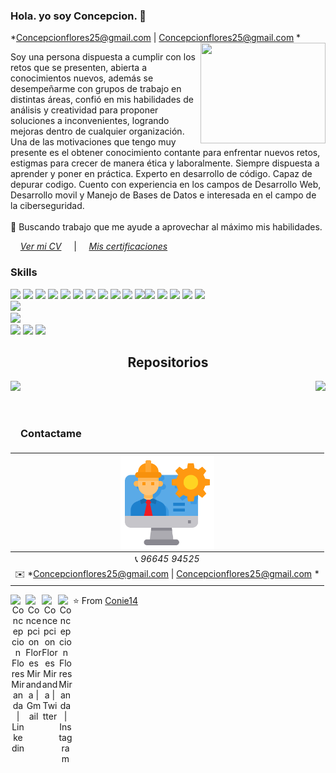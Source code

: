 ### Hola. yo soy Concepcion. 👋
*Concepcionflores25@gmail.com \| Concepcionflores25@gmail.com *
<img align="right" width="200" height="161" src="https://www.ameci.org/images/Navegar_seguro.gif">

Soy una persona dispuesta a cumplir con los retos que se presenten, abierta a conocimientos nuevos, además se desempeñarme con grupos de trabajo en distintas áreas, confió en mis habilidades de análisis y creatividad para proponer soluciones a inconvenientes, logrando mejoras dentro de cualquier organización. Una de las motivaciones que tengo muy presente es el obtener conocimiento contante para enfrentar nuevos retos, estigmas para crecer de manera ética y laboralmente.
Siempre dispuesta a aprender y poner en práctica. Experto en desarrollo de código. Capaz de depurar codigo. Cuento con experiencia en los campos de Desarrollo Web, Desarrollo movil y Manejo de Bases de Datos e interesada en el campo de la ciberseguridad. <br /><br />
🤔 Buscando trabajo que me ayude a aprovechar al máximo mis habilidades.



&nbsp; &nbsp; *[Ver mi CV](https://drive.google.com/file/d/1L06PH2LfTVMWsBAOFDOgcqcPh07R3Sml/view?usp=sharing)*
&nbsp; &nbsp; |  &nbsp; &nbsp; *[Mis certificaciones](https://drive.google.com/file/d/19nLLKyuB-OIjewYPrWjoM-SIgY-Gp8Fx/view?usp=sharing)*
<br />



### Skills
<img src = "https://img.shields.io/badge/-HTML5-E34F26?style=flat&logo=html5&logoColor=white"> <img src = "https://img.shields.io/badge/-CSS3-1572B6?style=flat&logo=css3&logoColor=white"> <img src="https://img.shields.io/badge/-Bootstrap-563D7C?style=flat&logo=bootstrap&logoColor=white"> 
<img src="https://img.shields.io/badge/-JavaScript-black?style=flat&logo=javascript&logoColor=eed718"> <img src="https://img.shields.io/badge/-JSP-de6c1e?style=flat" > 
<img src="https://img.shields.io/badge/-PHP-5466b8?style=flat&logo=php&logoColor=white" > <img src="https://img.shields.io/badge/-django-black?style=flat&logo=django"> 
<img src="https://img.shields.io/badge/-Flask-0d7963?style=flat&logo=flask&logoColor=white"> <img src="https://img.shields.io/badge/-React-161616?style=flat&logo=react&logoColor=00d9ff"> <img src="https://img.shields.io/badge/-C%20&%20C++-659ad2?style=flat&logo=c%2B%2B&logoColor=ffffff"> <img src="https://img.shields.io/badge/-Java 8-06305b?style=flat&logo=java&logoColor=white"><img src="https://img.shields.io/badge/-Python%203-black?style=flat&logo=python&logoColor=white"> <img src="https://img.shields.io/badge/-Problem%20Solving-ffa804?style=flat"> 
<img src="https://img.shields.io/badge/-Database%20Management-4d008f?style=flat"> <img src="https://img.shields.io/badge/-Android-black?style=flat&logo=android">
<img src="https://img.shields.io/badge/-Flutter-3a495d?style=flat&logo=flutter&logoColor=67b7f7"> <br /><img src="https://img.shields.io/badge/-Machine%20Learning-102230?style=flat"><br /><img src="https://img.shields.io/badge/-R-black?style=flat&logo=r&logoColor=5b8cc4"> <br /><img src="https://img.shields.io/badge/-Microsoft%20Word-164ead?style=flat&logo=microsoft%20word"> <img src="https://img.shields.io/badge/-Microsoft%20Excel-026f39?style=flat&logo=microsoft%20excel"> <img src="https://img.shields.io/badge/-Microsoft%20PowerPoint-b9361a?style=flat&logo=microsoft%20powerpoint">

<h2 align="center">Repositorios</h2>

<p width="100%" align="center">
  <a align="left" href="https://github.com/zumrudu-anka/Algorithms" title="Algorithms"><img align="left" height="115" src="https://github-readme-stats.vercel.app/api/pin/?username=zumrudu-anka&repo=Algorithms&theme=gotham"></a><a align="right" href="https://github.com/zumrudu-anka/DataStructures" title="Data Structures"><img align="right" height="115" src="https://github-readme-stats.vercel.app/api/pin/?username=zumrudu-anka&repo=DataStructures&theme=gotham"></a>
</p>
<br />
<br />
<br />

### Contactame
|  <a href="https://github.com/rkasale28"><img src="https://github.com/rkasale28/rkasale28/blob/master/icons/engineer.png" width="150px" height="150px" align="center" /></a> |
|:---------------------------------------------------------------------------------------------------------------------------------------: |
|📞 *96645 94525*|
|✉️ *Concepcionflores25@gmail.com  \| Concepcionflores25@gmail.com *|

<a href="https://www.linkedin.com/in/concepcion-flores/" align="center" >
   <img align="left" alt="Concepcion Flores Miranda | Linkedin" width="24px" src="https://github.com/piyushP7pravin/piyushP7pravin/blob/master/Linkedin.svg" />
  </a>
  <a href="mailto:concepcionflores25@gmail.com" align="center" >
    <img align="left" alt="Concepcion Flores Miranda | Gmail" width="26px" src="https://github.com/piyushP7pravin/piyushP7pravin/blob/master/Gmail.svg" />
  </a>
  <a href="https://twitter.com/conchita_jr" align="center" >
    <img align="left" alt="Concepcion Flores Miranda | Twitter" width="26px" src="https://github.com/piyushP7pravin/piyushP7pravin/blob/master/Twitter.svg" />
  </a>
  <a href="https://www.instagram.com/piyushp7pravin/" align="center" >
    <img align="left" alt="Concepcion Flores Miranda | Instagram" width="24px" src="https://github.com/piyushP7pravin/piyushP7pravin/blob/master/Instagram.svg" />
  </a>

⭐️ From [Conie14](https://github.com/rkasale28)
